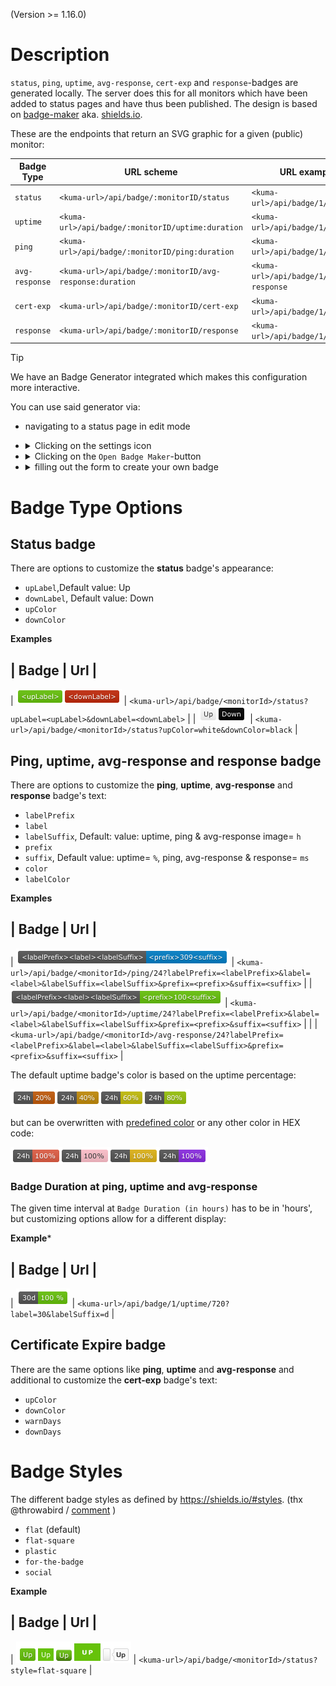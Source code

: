 (Version >= 1.16.0)



# Description

`status`, `ping`, `uptime`, `avg-response`, `cert-exp` and `response`-badges are generated locally.
The server does this for all monitors which have been added to status pages and have thus been published.
The design is based on [badge-maker](https://www.npmjs.com/package/badge-maker) aka. [shields.io](http://shields.io/).

These are the endpoints that return an SVG graphic for a given (public) monitor:

| Badge Type     | URL scheme                                              | URL example                           | Graphic example                              |
|----------------|---------------------------------------------------------|---------------------------------------|----------------------------------------------|
| `status`       | `<kuma-url>/api/badge/:monitorID/status`                | `<kuma-url>/api/badge/1/status`       | ![image](img/badge/status-example.png)       |
| `uptime`       | `<kuma-url>/api/badge/:monitorID/uptime:duration`       | `<kuma-url>/api/badge/1/uptime`       | ![image](img/badge/uptime-example.png)       |
| `ping`         | `<kuma-url>/api/badge/:monitorID/ping:duration`         | `<kuma-url>/api/badge/1/ping`         | ![image](img/badge/ping-example.png)         |
| `avg-response` | `<kuma-url>/api/badge/:monitorID/avg-response:duration` | `<kuma-url>/api/badge/1/avg-response` | ![image](img/badge/avg-response-example.png) |
| `cert-exp`     | `<kuma-url>/api/badge/:monitorID/cert-exp`              | `<kuma-url>/api/badge/1/cert-exp`     | ![image](img/badge/cert-exp-example.png)     |
| `response`     | `<kuma-url>/api/badge/:monitorID/response`              | `<kuma-url>/api/badge/1/response`     | ![image](img/badge/response-example.png)     |

> [!TIP]
> We have an Badge Generator integrated which makes this configuration more interactive.
> 
> You can use said generator via: 
> - navigating to a status page in edit mode
> - <details><summary>Clicking on the settings icon</summary>
>   <p>
>   
>   ![image](img/badge/settings-button.png)
>   
>   </p>
>   </details>
> - <details><summary>Clicking on the <code>Open Badge Maker</code>-button</summary>
>   <p>
>   
>   ![image](img/badge/settings.png)
>   
>   </p>
>   </details>
> - <details><summary>filling out the form to create your own badge</summary>
>   <p>
>   
>   ![image](img/badge/open-badge-generator.png)
>   
>   </p>
>   </details>

# Badge Type Options

## Status badge

There are options to customize the **status** badge's appearance: 
- `upLabel`,Default value: Up
- `downLabel`, Default value: Down
- `upColor` 
- `downColor`

**Examples**

| Badge | Url |
---------------
| ![image](img/badge/status-label.png) | `<kuma-url>/api/badge/<monitorId>/status?upLabel=<upLabel>&downLabel=<downLabel>` |
| ![image](img/badge/status-bw.png) | `<kuma-url>/api/badge/<monitorId>/status?upColor=white&downColor=black` |

## Ping, uptime, avg-response and response badge

There are options to customize the **ping**, **uptime**, **avg-response** and **response** badge's text:
- `labelPrefix`
- `label`
- `labelSuffix`, Default: value: uptime, ping & avg-response 	image= `h`
- `prefix`
- `suffix`, Default value: uptime= `%`, ping, avg-response & response= `ms`
- `color`
- `labelColor`

**Examples**

| Badge | Url |
---------------
| ![image](img/badge/ping-label.png) | `<kuma-url>/api/badge/<monitorId>/ping/24?labelPrefix=<labelPrefix>&label=<label>&labelSuffix=<labelSuffix>&prefix=<prefix>&suffix=<suffix>` |
| ![image](img/badge/uptime-label.png) | `<kuma-url>/api/badge/<monitorId>/uptime/24?labelPrefix=<labelPrefix>&label=<label>&labelSuffix=<labelSuffix>&prefix=<prefix>&suffix=<suffix>` |
|  | `<kuma-url>/api/badge/<monitorId>/avg-response/24?labelPrefix=<labelPrefix>&label=<label>&labelSuffix=<labelSuffix>&prefix=<prefix>&suffix=<suffix>` |

The default uptime badge's color is based on the uptime percentage:

![image](img/badge/uptime-color.png)

but can be overwritten with [predefined color](https://www.npmjs.com/package/badge-maker#colors) or any other color in HEX code:

![image](img/badge/custom-colours.png)

### Badge Duration at ping, uptime and avg-response

The given time interval at `Badge Duration (in hours)` has to be in 'hours', but customizing options allow for a different display: 

**Example***

| Badge | Url |
---------------
| ![image](img/badge/duration.png) | `<kuma-url>/api/badge/1/uptime/720?label=30&labelSuffix=d` |

## Certificate Expire badge

There are the same options like **ping**, **uptime** and **avg-response** and additional to customize the **cert-exp** badge's text: 
- `upColor`
- `downColor` 
- `warnDays` 
- `downDays`

# Badge Styles

The different badge styles as defined by https://shields.io/#styles. (thx @throwabird / [comment](https://github.com/louislam/uptime-kuma/pull/1119#issuecomment-1004760533) )

- `flat` (default)
- `flat-square`
- `plastic`
- `for-the-badge`
- `social`

**Example**

| Badge | Url |
---------------
| ![image](img/badge/badge-style.png) | `<kuma-url>/api/badge/<monitorId>/status?style=flat-square` |
